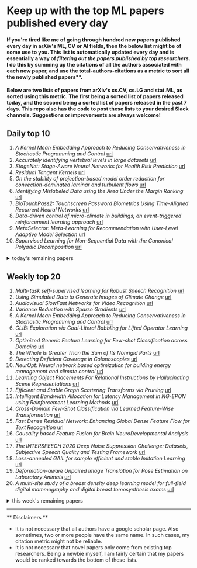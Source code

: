 # Keep up with the top ML papers published every day

#### If you're tired like me of going through hundred new papers published every day in arXiv's ML, CV or AI fields, then the below list might be of some use to you. This list is automatically updated every day and is essentially a way of *filtering out the papers published by top researchers*. I do this by summing up the citations of all the authors associated with each new paper, and use the total-authors-citations as a metric to sort all the newly published papers**. 

#### Below are two lists of papers from arXiv's cs.CV, cs.LG and stat.ML, as sorted using this metric. The first being a sorted list of papers released today, and the second being a sorted list of papers released in the past 7 days. This repo also has the code to post these lists to your desired Slack channels. Suggestions or improvements are always welcome!

## Daily top 10
1. *A Kernel Mean Embedding Approach to Reducing Conservativeness in Stochastic Programming and Control* [url](http://arxiv.org/abs/2001.10398)
2. *Accurately identifying vertebral levels in large datasets* [url](http://arxiv.org/abs/2001.10503)
3. *StageNet: Stage-Aware Neural Networks for Health Risk Prediction* [url](http://arxiv.org/abs/2001.10054)
4. *Residual Tangent Kernels* [url](http://arxiv.org/abs/2001.10460)
5. *On the stability of projection-based model order reduction for convection-dominated laminar and turbulent flows* [url](http://arxiv.org/abs/2001.10110)
6. *Identifying Mislabeled Data using the Area Under the Margin Ranking* [url](http://arxiv.org/abs/2001.10528)
7. *BioTouchPass2: Touchscreen Password Biometrics Using Time-Aligned Recurrent Neural Networks* [url](http://arxiv.org/abs/2001.10223)
8. *Data-driven control of micro-climate in buildings; an event-triggered reinforcement learning approach* [url](http://arxiv.org/abs/2001.10505)
9. *MetaSelector: Meta-Learning for Recommendation with User-Level Adaptive Model Selection* [url](http://arxiv.org/abs/2001.10378)
10. *Supervised Learning for Non-Sequential Data with the Canonical Polyadic Decomposition* [url](http://arxiv.org/abs/2001.10109)
<details><summary>today's remaining papers</summary>
  <ol start=11>
    <li><i>Lossless Compression of Mosaic Images with Convolutional Neural Network Prediction</i> <a href="http://arxiv.org/abs/2001.10484">url</a></li>
    <li><i>Leveraging Schema Labels to Enhance Dataset Search</i> <a href="http://arxiv.org/abs/2001.10112">url</a></li>
    <li><i>NAS-Bench-1Shot1: Benchmarking and Dissecting One-shot Neural Architecture Search</i> <a href="http://arxiv.org/abs/2001.10422">url</a></li>
    <li><i>MGCN: Descriptor Learning using Multiscale GCNs</i> <a href="http://arxiv.org/abs/2001.10472">url</a></li>
    <li><i>Multi-Source Deep Domain Adaptation for Quality Control in Retail Food Packaging</i> <a href="http://arxiv.org/abs/2001.10335">url</a></li>
    <li><i>Distal Explanations for Explainable Reinforcement Learning Agents</i> <a href="http://arxiv.org/abs/2001.10284">url</a></li>
    <li><i>Learning to Catch Piglets in Flight</i> <a href="http://arxiv.org/abs/2001.10220">url</a></li>
    <li><i>An Unsupervised Learning Model for Medical Image Segmentation</i> <a href="http://arxiv.org/abs/2001.10155">url</a></li>
    <li><i>Segmentation and Recovery of Superquadric Models using Convolutional Neural Networks</i> <a href="http://arxiv.org/abs/2001.10504">url</a></li>
    <li><i>Revisiting Graph based Collaborative Filtering: A Linear Residual Graph Convolutional Network Approach</i> <a href="http://arxiv.org/abs/2001.10167">url</a></li>
    <li><i>Real-time Out-of-distribution Detection in Learning-Enabled Cyber-Physical Systems</i> <a href="http://arxiv.org/abs/2001.10494">url</a></li>
    <li><i>Deep NRSfM++: Towards 3D Reconstruction in the Wild</i> <a href="http://arxiv.org/abs/2001.10090">url</a></li>
    <li><i>Time-Domain Audio Source Separation Based on Wave-U-Net Combined with Discrete Wavelet Transform</i> <a href="http://arxiv.org/abs/2001.10190">url</a></li>
    <li><i>MSE-Optimal Neural Network Initialization via Layer Fusion</i> <a href="http://arxiv.org/abs/2001.10509">url</a></li>
    <li><i>Discrete Signal Processing with Set Functions</i> <a href="http://arxiv.org/abs/2001.10290">url</a></li>
    <li><i>Unsupervised Program Synthesis for Images using Tree-Structured LSTM</i> <a href="http://arxiv.org/abs/2001.10119">url</a></li>
    <li><i>ABCTracker: an easy-to-use, cloud-based application for tracking multiple objects</i> <a href="http://arxiv.org/abs/2001.10072">url</a></li>
    <li><i>Predicting Regression Probability Distributions with Imperfect Data Through Optimal Transformations</i> <a href="http://arxiv.org/abs/2001.10102">url</a></li>
    <li><i>Causal query in observational data with hidden variables</i> <a href="http://arxiv.org/abs/2001.10269">url</a></li>
    <li><i>OPFython: A Python-Inspired Optimum-Path Forest Classifier</i> <a href="http://arxiv.org/abs/2001.10420">url</a></li>
    <li><i>Canadian Adverse Driving Conditions Dataset</i> <a href="http://arxiv.org/abs/2001.10117">url</a></li>
    <li><i>LIMITS: Lightweight Machine Learning for IoT Systems with Resource Limitations</i> <a href="http://arxiv.org/abs/2001.10189">url</a></li>
    <li><i>Multivariate Gaussian Variational Inference by Natural Gradient Descent</i> <a href="http://arxiv.org/abs/2001.10025">url</a></li>
    <li><i>Fast Graph Metric Learning via Gershgorin Disc Alignment</i> <a href="http://arxiv.org/abs/2001.10485">url</a></li>
    <li><i>Online LiDAR-SLAM for Legged Robots with Robust Registration and Deep-Learned Loop Closure</i> <a href="http://arxiv.org/abs/2001.10249">url</a></li>
    <li><i>Reservoir computing model of two-dimensional turbulent convection</i> <a href="http://arxiv.org/abs/2001.10280">url</a></li>
    <li><i>Real-time calibration of coherent-state receivers: learning by trial and error</i> <a href="http://arxiv.org/abs/2001.10283">url</a></li>
    <li><i>WISDoM: a framework for the Analysis of Wishart distributed matrices</i> <a href="http://arxiv.org/abs/2001.10342">url</a></li>
    <li><i>Towards Learning Multi-agent Negotiations via Self-Play</i> <a href="http://arxiv.org/abs/2001.10208">url</a></li>
    <li><i>QActor: On-line Active Learning for Noisy Labeled Stream Data</i> <a href="http://arxiv.org/abs/2001.10399">url</a></li>
    <li><i>Multi-label Prediction in Time Series Data using Deep Neural Networks</i> <a href="http://arxiv.org/abs/2001.10098">url</a></li>
    <li><i>f-BRS: Rethinking Backpropagating Refinement for Interactive Segmentation</i> <a href="http://arxiv.org/abs/2001.10331">url</a></li>
    <li><i>Controlling generative models with continuous factors of variations</i> <a href="http://arxiv.org/abs/2001.10238">url</a></li>
    <li><i>Explainable Machine Learning Control -- robust control and stability analysis</i> <a href="http://arxiv.org/abs/2001.10056">url</a></li>
    <li><i>Investigating Classification Techniques with Feature Selection For Intention Mining From Twitter Feed</i> <a href="http://arxiv.org/abs/2001.10380">url</a></li>
    <li><i>A random forest based approach for predicting spreads in the primary catastrophe bond market</i> <a href="http://arxiv.org/abs/2001.10393">url</a></li>
    <li><i>Multi-class Gaussian Process Classification with Noisy Inputs</i> <a href="http://arxiv.org/abs/2001.10523">url</a></li>
    <li><i>Faster Activity and Data Detection in Massive Random Access: A Multi-armed Bandit Approach</i> <a href="http://arxiv.org/abs/2001.10237">url</a></li>
    <li><i>Fast quantum learning with statistical guarantees</i> <a href="http://arxiv.org/abs/2001.10477">url</a></li>
    <li><i>Regret Bounds for Decentralized Learning in Cooperative Multi-Agent Dynamical Systems</i> <a href="http://arxiv.org/abs/2001.10122">url</a></li>
    <li><i>Graph Neighborhood Attentive Pooling</i> <a href="http://arxiv.org/abs/2001.10394">url</a></li>
    <li><i>Towards Open-Set Semantic Segmentation of Aerial Images</i> <a href="http://arxiv.org/abs/2001.10063">url</a></li>
    <li><i>Variational Optimization on Lie Groups, with Examples of Leading (Generalized) Eigenvalue Problems</i> <a href="http://arxiv.org/abs/2001.10006">url</a></li>
    <li><i>SANST: A Self-Attentive Network for Next Point-of-Interest Recommendation</i> <a href="http://arxiv.org/abs/2001.10379">url</a></li>
    <li><i>Ballooning Multi-Armed Bandits</i> <a href="http://arxiv.org/abs/2001.10055">url</a></li>
    <li><i>Early Forecasting of Text Classification Accuracy and F-Measure with Active Learning</i> <a href="http://arxiv.org/abs/2001.10337">url</a></li>
    <li><i>Update Aware Device Scheduling for Federated Learning at the Wireless Edge</i> <a href="http://arxiv.org/abs/2001.10402">url</a></li>
    <li><i>LIBTwinSVM: A Library for Twin Support Vector Machines</i> <a href="http://arxiv.org/abs/2001.10073">url</a></li>
    <li><i>An Internal Clock Based Space-time Neural Network for Motion Speed Recognition</i> <a href="http://arxiv.org/abs/2001.10159">url</a></li>
    <li><i>CLCNet: Deep learning-based Noise Reduction for Hearing Aids using Complex Linear Coding</i> <a href="http://arxiv.org/abs/2001.10218">url</a></li>
    <li><i>Robust Method for Semantic Segmentation of Whole-Slide Blood Cell Microscopic Image</i> <a href="http://arxiv.org/abs/2001.10188">url</a></li>
    <li><i>Margin Maximization as Lossless Maximal Compression</i> <a href="http://arxiv.org/abs/2001.10318">url</a></li>
    <li><i>Rich-Item Recommendations for Rich-Users via GCNN: Exploiting Dynamic and Static Side Information</i> <a href="http://arxiv.org/abs/2001.10495">url</a></li>
    <li><i>Incorporating Joint Embeddings into Goal-Oriented Dialogues with Multi-Task Learning</i> <a href="http://arxiv.org/abs/2001.10468">url</a></li>
    <li><i>Generating Natural Adversarial Hyperspectral examples with a modified Wasserstein GAN</i> <a href="http://arxiv.org/abs/2001.09993">url</a></li>
    <li><i>Bandit optimisation of functions in the Matérn kernel RKHS</i> <a href="http://arxiv.org/abs/2001.10396">url</a></li>
    <li><i>Parameter Sharing in Coagent Networks</i> <a href="http://arxiv.org/abs/2001.10474">url</a></li>
    <li><i>Print Defect Mapping with Semantic Segmentation</i> <a href="http://arxiv.org/abs/2001.10111">url</a></li>
    <li><i>Objective Social Choice: Using Auxiliary Information to Improve Voting Outcomes</i> <a href="http://arxiv.org/abs/2001.10092">url</a></li>
    <li><i>Deep Learning for Hindi Text Classification: A Comparison</i> <a href="http://arxiv.org/abs/2001.10340">url</a></li>
    <li><i>Tri-graph Information Propagation for Polypharmacy Side Effect Prediction</i> <a href="http://arxiv.org/abs/2001.10516">url</a></li>
    <li><i>A Class of Linear Programs Solvable by Coordinate-wise Minimization</i> <a href="http://arxiv.org/abs/2001.10467">url</a></li>
    <li><i>CSNNs: Unsupervised, Backpropagation-free Convolutional Neural Networks for Representation Learning</i> <a href="http://arxiv.org/abs/2001.10388">url</a></li>
    <li><i>RIS Enhanced Massive Non-orthogonal Multiple Access Networks: Deployment and Passive Beamforming Design</i> <a href="http://arxiv.org/abs/2001.10363">url</a></li>
    <li><i>Statistical Exploration of Relationships Between Routine and Agnostic Features Towards Interpretable Risk Characterization</i> <a href="http://arxiv.org/abs/2001.10353">url</a></li>
    <li><i>Spatial-Adaptive Network for Single Image Denoising</i> <a href="http://arxiv.org/abs/2001.10291">url</a></li>
    <li><i>An Adaptive and Near Parameter-free Evolutionary Computation Approach Towards True Automation in AutoML</i> <a href="http://arxiv.org/abs/2001.10178">url</a></li>
    <li><i>Real-Time Well Log Prediction From Drilling Data Using Deep Learning</i> <a href="http://arxiv.org/abs/2001.10156">url</a></li>
    <li><i>COKE: Communication-Censored Kernel Learning for Decentralized Non-parametric Learning</i> <a href="http://arxiv.org/abs/2001.10133">url</a></li>
    <li><i>Breast mass segmentation based on ultrasonic entropy maps and attention gated U-Net</i> <a href="http://arxiv.org/abs/2001.10061">url</a></li>
    <li><i>Eigen-Stratified Models</i> <a href="http://arxiv.org/abs/2001.10389">url</a></li>
    <li><i>A Primer on Domain Adaptation</i> <a href="http://arxiv.org/abs/2001.09994">url</a></li>
    <li><i>The Enron Corpus: Where the Email Bodies are Buried?</i> <a href="http://arxiv.org/abs/2001.10374">url</a></li>
    <li><i>Short Text Classification via Term Graph</i> <a href="http://arxiv.org/abs/2001.10338">url</a></li>
    <li><i>Hybrid Deep Embedding for Recommendations with Dynamic Aspect-Level Explanations</i> <a href="http://arxiv.org/abs/2001.10341">url</a></li>
  </ol>
</details>

## Weekly top 20
1. *Multi-task self-supervised learning for Robust Speech Recognition* [url](http://arxiv.org/abs/2001.09239)
2. *Using Simulated Data to Generate Images of Climate Change* [url](http://arxiv.org/abs/2001.09531)
3. *Audiovisual SlowFast Networks for Video Recognition* [url](http://arxiv.org/abs/2001.08740)
4. *Variance Reduction with Sparse Gradients* [url](http://arxiv.org/abs/2001.09623)
5. *A Kernel Mean Embedding Approach to Reducing Conservativeness in Stochastic Programming and Control* [url](http://arxiv.org/abs/2001.10398)
6. *GLIB: Exploration via Goal-Literal Babbling for Lifted Operator Learning* [url](http://arxiv.org/abs/2001.08299)
7. *Optimized Generic Feature Learning for Few-shot Classification across Domains* [url](http://arxiv.org/abs/2001.07926)
8. *The Whole Is Greater Than the Sum of Its Nonrigid Parts* [url](http://arxiv.org/abs/2001.09650)
9. *Detecting Deficient Coverage in Colonoscopies* [url](http://arxiv.org/abs/2001.08589)
10. *NeurOpt: Neural network based optimization for building energy management and climate control* [url](http://arxiv.org/abs/2001.07831)
11. *Learning Object Placements For Relational Instructions by Hallucinating Scene Representations* [url](http://arxiv.org/abs/2001.08481)
12. *Efficient and Stable Graph Scattering Transforms via Pruning* [url](http://arxiv.org/abs/2001.09882)
13. *Intelligent Bandwidth Allocation for Latency Management in NG-EPON using Reinforcement Learning Methods* [url](http://arxiv.org/abs/2001.07698)
14. *Cross-Domain Few-Shot Classification via Learned Feature-Wise Transformation* [url](http://arxiv.org/abs/2001.08735)
15. *Fast Dense Residual Network: Enhancing Global Dense Feature Flow for Text Recognition* [url](http://arxiv.org/abs/2001.09021)
16. *Causality based Feature Fusion for Brain NeuroDevelopmental Analysis* [url](http://arxiv.org/abs/2001.08173)
17. *The INTERSPEECH 2020 Deep Noise Suppression Challenge: Datasets, Subjective Speech Quality and Testing Framework* [url](http://arxiv.org/abs/2001.08662)
18. *Loss-annealed GAIL for sample efficient and stable Imitation Learning* [url](http://arxiv.org/abs/2001.07798)
19. *Deformation-aware Unpaired Image Translation for Pose Estimation on Laboratory Animals* [url](http://arxiv.org/abs/2001.08601)
20. *A multi-site study of a breast density deep learning model for full-field digital mammography and digital breast tomosynthesis exams* [url](http://arxiv.org/abs/2001.08383)
<details><summary>this week's remaining papers</summary>
  <ol start=21>
    <li><i>Ternary Feature Masks: continual learning without any forgetting</i> <a href="http://arxiv.org/abs/2001.08714">url</a></li>
    <li><i>Information Compensation for Deep Conditional Generative Networks</i> <a href="http://arxiv.org/abs/2001.08559">url</a></li>
    <li><i>Q-Learning in enormous action spaces via amortized approximate maximization</i> <a href="http://arxiv.org/abs/2001.08116">url</a></li>
    <li><i>Accurately identifying vertebral levels in large datasets</i> <a href="http://arxiv.org/abs/2001.10503">url</a></li>
    <li><i>Artificial Intelligence for Digital Agriculture at Scale: Techniques, Policies, and Challenges</i> <a href="http://arxiv.org/abs/2001.09786">url</a></li>
    <li><i>Interpretable End-to-end Urban Autonomous Driving with Latent Deep Reinforcement Learning</i> <a href="http://arxiv.org/abs/2001.08726">url</a></li>
    <li><i>StageNet: Stage-Aware Neural Networks for Health Risk Prediction</i> <a href="http://arxiv.org/abs/2001.10054">url</a></li>
    <li><i>Challenges and Countermeasures for Adversarial Attacks on Deep Reinforcement Learning</i> <a href="http://arxiv.org/abs/2001.09684">url</a></li>
    <li><i>SOLAR: Second-Order Loss and Attention for Image Retrieval</i> <a href="http://arxiv.org/abs/2001.08972">url</a></li>
    <li><i>Tensor-Based Grading: A Novel Patch-Based Grading Approach for the Analysis of Deformation Fields in Huntington's Disease</i> <a href="http://arxiv.org/abs/2001.08651">url</a></li>
    <li><i>A Precision Medicine Approach to Develop and Internally Validate Optimal Exercise and Weight Loss Treatments for Overweight and Obese Adults with Knee Osteoarthritis</i> <a href="http://arxiv.org/abs/2001.09930">url</a></li>
    <li><i>Lipreading using Temporal Convolutional Networks</i> <a href="http://arxiv.org/abs/2001.08702">url</a></li>
    <li><i>Graph Ordering: Towards the Optimal by Learning</i> <a href="http://arxiv.org/abs/2001.06631">url</a></li>
    <li><i>Explaining with Counter Visual Attributes and Examples</i> <a href="http://arxiv.org/abs/2001.09671">url</a></li>
    <li><i>Machine Learning-aided Design of Thinned Antenna Arrays for Optimized Network Level Performance</i> <a href="http://arxiv.org/abs/2001.09335">url</a></li>
    <li><i>Residual Tangent Kernels</i> <a href="http://arxiv.org/abs/2001.10460">url</a></li>
    <li><i>Automatic Differentiation and Continuous Sensitivity Analysis of Rigid Body Dynamics</i> <a href="http://arxiv.org/abs/2001.08539">url</a></li>
    <li><i>On Last-Layer Algorithms for Classification: Decoupling Representation from Uncertainty Estimation</i> <a href="http://arxiv.org/abs/2001.08049">url</a></li>
    <li><i>On the stability of projection-based model order reduction for convection-dominated laminar and turbulent flows</i> <a href="http://arxiv.org/abs/2001.10110">url</a></li>
    <li><i>Intelligent Chest X-ray Worklist Prioritization by CNNs: A Clinical Workflow Simulation</i> <a href="http://arxiv.org/abs/2001.08625">url</a></li>
    <li><i>Scattering Features for Multimodal Gait Recognition</i> <a href="http://arxiv.org/abs/2001.08830">url</a></li>
    <li><i>Identifying Mislabeled Data using the Area Under the Margin Ranking</i> <a href="http://arxiv.org/abs/2001.10528">url</a></li>
    <li><i>Scaling Laws for Neural Language Models</i> <a href="http://arxiv.org/abs/2001.08361">url</a></li>
    <li><i>Universal Data Anomaly Detection via Inverse Generative Adversary Network</i> <a href="http://arxiv.org/abs/2001.08809">url</a></li>
    <li><i>Plant Stem Segmentation Using Fast Ground Truth Generation</i> <a href="http://arxiv.org/abs/2001.08854">url</a></li>
    <li><i>CounterExample Guided Neural Synthesis</i> <a href="http://arxiv.org/abs/2001.09245">url</a></li>
    <li><i>BioTouchPass2: Touchscreen Password Biometrics Using Time-Aligned Recurrent Neural Networks</i> <a href="http://arxiv.org/abs/2001.10223">url</a></li>
    <li><i>Emergence of Pragmatics from Referential Game between Theory of Mind Agents</i> <a href="http://arxiv.org/abs/2001.07752">url</a></li>
    <li><i>Small, Accurate, and Fast Vehicle Re-ID on the Edge: the SAFR Approach</i> <a href="http://arxiv.org/abs/2001.08895">url</a></li>
    <li><i>Motion Classification using Kinematically Sifted ACGAN-Synthesized Radar Micro-Doppler Signatures</i> <a href="http://arxiv.org/abs/2001.08582">url</a></li>
    <li><i>Deep learning-based prediction of response to HER2-targeted neoadjuvant chemotherapy from pre-treatment dynamic breast MRI: A multi-institutional validation study</i> <a href="http://arxiv.org/abs/2001.08570">url</a></li>
    <li><i>A Lagrangian Dual Framework for Deep Neural Networks with Constraints</i> <a href="http://arxiv.org/abs/2001.09394">url</a></li>
    <li><i>Siamese Graph Neural Networks for Data Integration</i> <a href="http://arxiv.org/abs/2001.06543">url</a></li>
    <li><i>Reinforcement Learning Based Vehicle-cell Association Algorithm for Highly Mobile Millimeter Wave Communication</i> <a href="http://arxiv.org/abs/2001.07915">url</a></li>
    <li><i>EventMapper: Detecting Real-World Physical Events Using Corroborative and Probabilistic Sources</i> <a href="http://arxiv.org/abs/2001.08700">url</a></li>
    <li><i>Curriculum Audiovisual Learning</i> <a href="http://arxiv.org/abs/2001.09414">url</a></li>
    <li><i>Towards naturalistic human neuroscience and neuroengineering: behavior mining in long-term video and neural recordings</i> <a href="http://arxiv.org/abs/2001.08349">url</a></li>
    <li><i>Data-driven control of micro-climate in buildings; an event-triggered reinforcement learning approach</i> <a href="http://arxiv.org/abs/2001.10505">url</a></li>
    <li><i>Learning Distributional Programs for Relational Autocompletion</i> <a href="http://arxiv.org/abs/2001.08603">url</a></li>
    <li><i>Filter Sketch for Network Pruning</i> <a href="http://arxiv.org/abs/2001.08514">url</a></li>
    <li><i>EMOPAIN Challenge 2020: Multimodal Pain Evaluation from Facial and Bodily Expressions</i> <a href="http://arxiv.org/abs/2001.07739">url</a></li>
    <li><i>Inference in Multi-Layer Networks with Matrix-Valued Unknowns</i> <a href="http://arxiv.org/abs/2001.09396">url</a></li>
    <li><i>Semi-Autoregressive Training Improves Mask-Predict Decoding</i> <a href="http://arxiv.org/abs/2001.08785">url</a></li>
    <li><i>Autonomous Control of a Line Follower Robot Using a Q-Learning Controller</i> <a href="http://arxiv.org/abs/2001.08841">url</a></li>
    <li><i>Weakly Supervised Lesion Co-segmentation on CT Scans</i> <a href="http://arxiv.org/abs/2001.09174">url</a></li>
    <li><i>Weakly-Supervised Lesion Segmentation on CT Scans using Co-Segmentation</i> <a href="http://arxiv.org/abs/2001.08590">url</a></li>
    <li><i>Convergence Time Optimization for Federated Learning over Wireless Networks</i> <a href="http://arxiv.org/abs/2001.07845">url</a></li>
    <li><i>Up to two billion times acceleration of scientific simulations with deep neural architecture search</i> <a href="http://arxiv.org/abs/2001.08055">url</a></li>
    <li><i>MetaSelector: Meta-Learning for Recommendation with User-Level Adaptive Model Selection</i> <a href="http://arxiv.org/abs/2001.10378">url</a></li>
    <li><i>DP-CGAN: Differentially Private Synthetic Data and Label Generation</i> <a href="http://arxiv.org/abs/2001.09700">url</a></li>
    <li><i>Discovering Salient Anatomical Landmarks by Predicting Human Gaze</i> <a href="http://arxiv.org/abs/2001.08188">url</a></li>
    <li><i>DeepFL-IQA: Weak Supervision for Deep IQA Feature Learning</i> <a href="http://arxiv.org/abs/2001.08113">url</a></li>
    <li><i>Supervised Learning for Non-Sequential Data with the Canonical Polyadic Decomposition</i> <a href="http://arxiv.org/abs/2001.10109">url</a></li>
    <li><i>Lossless Compression of Mosaic Images with Convolutional Neural Network Prediction</i> <a href="http://arxiv.org/abs/2001.10484">url</a></li>
    <li><i>Adaptive Loss Function for Super Resolution Neural Networks Using Convex Optimization Techniques</i> <a href="http://arxiv.org/abs/2001.07766">url</a></li>
    <li><i>TVR: A Large-Scale Dataset for Video-Subtitle Moment Retrieval</i> <a href="http://arxiv.org/abs/2001.09099">url</a></li>
    <li><i>Leveraging Schema Labels to Enhance Dataset Search</i> <a href="http://arxiv.org/abs/2001.10112">url</a></li>
    <li><i>Target-Embedding Autoencoders for Supervised Representation Learning</i> <a href="http://arxiv.org/abs/2001.08345">url</a></li>
    <li><i>Distributed Gaussian Mean Estimation under Communication Constraints: Optimal Rates and Communication-Efficient Algorithms</i> <a href="http://arxiv.org/abs/2001.08877">url</a></li>
    <li><i>PSC-Net: Learning Part Spatial Co-occurence for Occluded Pedestrian Detection</i> <a href="http://arxiv.org/abs/2001.09252">url</a></li>
    <li><i>Feature selection in machine learning: Rényi min-entropy vs Shannon entropy</i> <a href="http://arxiv.org/abs/2001.09654">url</a></li>
    <li><i>Text Extraction and Restoration of Old Handwritten Documents</i> <a href="http://arxiv.org/abs/2001.08742">url</a></li>
    <li><i>Segmentation of Retinal Low-Cost Optical Coherence Tomography Images using Deep Learning</i> <a href="http://arxiv.org/abs/2001.08480">url</a></li>
    <li><i>Improper Learning for Non-Stochastic Control</i> <a href="http://arxiv.org/abs/2001.09254">url</a></li>
    <li><i>Automatic phantom test pattern classification through transfer learning with deep neural networks</i> <a href="http://arxiv.org/abs/2001.08189">url</a></li>
    <li><i>The role of surrogate models in the development of digital twins of dynamic systems</i> <a href="http://arxiv.org/abs/2001.09292">url</a></li>
    <li><i>Temporal Pulses Driven Spiking Neural Network for Fast Object Recognition in Autonomous Driving</i> <a href="http://arxiv.org/abs/2001.09220">url</a></li>
    <li><i>ResDepth: Learned Residual Stereo Reconstruction</i> <a href="http://arxiv.org/abs/2001.08026">url</a></li>
    <li><i>Instance Segmentation of Visible and Occluded Regions for Finding and Picking Target from a Pile of Objects</i> <a href="http://arxiv.org/abs/2001.07475">url</a></li>
    <li><i>Polygames: Improved Zero Learning</i> <a href="http://arxiv.org/abs/2001.09832">url</a></li>
    <li><i>A Visual Analytics Framework for Reviewing Streaming Performance Data</i> <a href="http://arxiv.org/abs/2001.09399">url</a></li>
    <li><i>Unsupervised Domain Adaptation for Neural Machine Translation with Iterative Back Translation</i> <a href="http://arxiv.org/abs/2001.08140">url</a></li>
    <li><i>Unsupervised Disentanglement of Pose, Appearance and Background from Images and Videos</i> <a href="http://arxiv.org/abs/2001.09518">url</a></li>
    <li><i>PDE-based Group Equivariant Convolutional Neural Networks</i> <a href="http://arxiv.org/abs/2001.09046">url</a></li>
    <li><i>NAS-Bench-1Shot1: Benchmarking and Dissecting One-shot Neural Architecture Search</i> <a href="http://arxiv.org/abs/2001.10422">url</a></li>
    <li><i>Imperfect ImaGANation: Implications of GANs Exacerbating Biases on Facial Data Augmentation and Snapchat Selfie Lenses</i> <a href="http://arxiv.org/abs/2001.09528">url</a></li>
    <li><i>Performance of a Deep Neural Network at Detecting North Atlantic Right Whale Upcalls</i> <a href="http://arxiv.org/abs/2001.09127">url</a></li>
    <li><i>VerSe: A Vertebrae Labelling and Segmentation Benchmark</i> <a href="http://arxiv.org/abs/2001.09193">url</a></li>
    <li><i>MGCN: Descriptor Learning using Multiscale GCNs</i> <a href="http://arxiv.org/abs/2001.10472">url</a></li>
    <li><i>Brain Metastasis Segmentation Network Trained with Robustness to Annotations with Multiple False Negatives</i> <a href="http://arxiv.org/abs/2001.09501">url</a></li>
    <li><i>Active Learning for Entity Alignment</i> <a href="http://arxiv.org/abs/2001.08943">url</a></li>
    <li><i>Active Perception with A Monocular Camera for Multiscopic Vision</i> <a href="http://arxiv.org/abs/2001.08212">url</a></li>
    <li><i>Rotation, Translation, and Cropping for Zero-Shot Generalization</i> <a href="http://arxiv.org/abs/2001.09908">url</a></li>
    <li><i>PCGRL: Procedural Content Generation via Reinforcement Learning</i> <a href="http://arxiv.org/abs/2001.09212">url</a></li>
    <li><i>One Explanation Does Not Fit All: The Promise of Interactive Explanations for Machine Learning Transparency</i> <a href="http://arxiv.org/abs/2001.09734">url</a></li>
    <li><i>Pre-training via Leveraging Assisting Languages and Data Selection for Neural Machine Translation</i> <a href="http://arxiv.org/abs/2001.08353">url</a></li>
    <li><i>CheckThat! at CLEF 2020: Enabling the Automatic Identification and Verification of Claims in Social Media</i> <a href="http://arxiv.org/abs/2001.08546">url</a></li>
    <li><i>Estimating heterogeneous treatment effects with right-censored data via causal survival forests</i> <a href="http://arxiv.org/abs/2001.09887">url</a></li>
    <li><i>I Feel I Feel You: A Theory of Mind Experiment in Games</i> <a href="http://arxiv.org/abs/2001.08656">url</a></li>
    <li><i>Multi-Source Deep Domain Adaptation for Quality Control in Retail Food Packaging</i> <a href="http://arxiv.org/abs/2001.10335">url</a></li>
    <li><i>MagNet: Discovering Multi-agent Interaction Dynamics using Neural Network</i> <a href="http://arxiv.org/abs/2001.09001">url</a></li>
    <li><i>Contextualized Embeddings in Named-Entity Recognition: An Empirical Study on Generalization</i> <a href="http://arxiv.org/abs/2001.08053">url</a></li>
    <li><i>Distal Explanations for Explainable Reinforcement Learning Agents</i> <a href="http://arxiv.org/abs/2001.10284">url</a></li>
    <li><i>Learning to Catch Piglets in Flight</i> <a href="http://arxiv.org/abs/2001.10220">url</a></li>
    <li><i>Explainable Artificial Intelligence and Machine Learning: A reality rooted perspective</i> <a href="http://arxiv.org/abs/2001.09464">url</a></li>
    <li><i>Low-rank Gradient Approximation For Memory-Efficient On-device Training of Deep Neural Network</i> <a href="http://arxiv.org/abs/2001.08885">url</a></li>
    <li><i>An Unsupervised Learning Model for Medical Image Segmentation</i> <a href="http://arxiv.org/abs/2001.10155">url</a></li>
    <li><i>Segmentation and Recovery of Superquadric Models using Convolutional Neural Networks</i> <a href="http://arxiv.org/abs/2001.10504">url</a></li>
    <li><i>Compressive MRI quantification using convex spatiotemporal priors and deep auto-encoders</i> <a href="http://arxiv.org/abs/2001.08746">url</a></li>
    <li><i>Imputation for High-Dimensional Linear Regression</i> <a href="http://arxiv.org/abs/2001.09180">url</a></li>
    <li><i>From Nesterov's Estimate Sequence to Riemannian Acceleration</i> <a href="http://arxiv.org/abs/2001.08876">url</a></li>
    <li><i>Revisiting Graph based Collaborative Filtering: A Linear Residual Graph Convolutional Network Approach</i> <a href="http://arxiv.org/abs/2001.10167">url</a></li>
    <li><i>Channel Pruning via Automatic Structure Search</i> <a href="http://arxiv.org/abs/2001.08565">url</a></li>
    <li><i>Case Study: Predictive Fairness to Reduce Misdemeanor Recidivism Through Social Service Interventions</i> <a href="http://arxiv.org/abs/2001.09233">url</a></li>
    <li><i>Real-time Out-of-distribution Detection in Learning-Enabled Cyber-Physical Systems</i> <a href="http://arxiv.org/abs/2001.10494">url</a></li>
    <li><i>Multi-objective Neural Architecture Search via Non-stationary Policy Gradient</i> <a href="http://arxiv.org/abs/2001.08437">url</a></li>
    <li><i>Towards a Human-like Open-Domain Chatbot</i> <a href="http://arxiv.org/abs/2001.09977">url</a></li>
    <li><i>Disassembling the Dataset: A Camera Alignment Mechanism for Multiple Tasks in Person Re-identification</i> <a href="http://arxiv.org/abs/2001.08680">url</a></li>
    <li><i>Deep NRSfM++: Towards 3D Reconstruction in the Wild</i> <a href="http://arxiv.org/abs/2001.10090">url</a></li>
    <li><i>Gesticulator: A framework for semantically-aware speech-driven gesture generation</i> <a href="http://arxiv.org/abs/2001.09326">url</a></li>
    <li><i>Facial Feedback for Reinforcement Learning: A Case Study and Offline Analysis Using the TAMER Framework</i> <a href="http://arxiv.org/abs/2001.08703">url</a></li>
    <li><i>Identification of Non-Linear RF Systems Using Backpropagation</i> <a href="http://arxiv.org/abs/2001.09877">url</a></li>
    <li><i>TiFL: A Tier-based Federated Learning System</i> <a href="http://arxiv.org/abs/2001.09249">url</a></li>
    <li><i>The Reciprocal Bayesian LASSO</i> <a href="http://arxiv.org/abs/2001.08327">url</a></li>
    <li><i>Stochastic Item Descent Method for Large Scale Equal Circle Packing Problem</i> <a href="http://arxiv.org/abs/2001.08540">url</a></li>
    <li><i>Adversarial Attack on Community Detection by Hiding Individuals</i> <a href="http://arxiv.org/abs/2001.07933">url</a></li>
    <li><i>Time-Domain Audio Source Separation Based on Wave-U-Net Combined with Discrete Wavelet Transform</i> <a href="http://arxiv.org/abs/2001.10190">url</a></li>
    <li><i>Visualisation of Medical Image Fusion and Translation for Accurate Diagnosis of High Grade Gliomas</i> <a href="http://arxiv.org/abs/2001.09535">url</a></li>
    <li><i>MSE-Optimal Neural Network Initialization via Layer Fusion</i> <a href="http://arxiv.org/abs/2001.10509">url</a></li>
    <li><i>Chameleon: Adaptive Code Optimization for Expedited Deep Neural Network Compilation</i> <a href="http://arxiv.org/abs/2001.08743">url</a></li>
    <li><i>Joint Geographical and Temporal Modeling based on Matrix Factorization for Point-of-Interest Recommendation</i> <a href="http://arxiv.org/abs/2001.08961">url</a></li>
    <li><i>Tractable Reinforcement Learning of Signal Temporal Logic Objectives</i> <a href="http://arxiv.org/abs/2001.09467">url</a></li>
    <li><i>Discrete Signal Processing with Set Functions</i> <a href="http://arxiv.org/abs/2001.10290">url</a></li>
    <li><i>Abdominal multi-organ segmentation with cascaded convolutional and adversarial deep networks</i> <a href="http://arxiv.org/abs/2001.09521">url</a></li>
    <li><i>A Bayesian Long Short-Term Memory Model for Value at Risk and Expected Shortfall Joint Forecasting</i> <a href="http://arxiv.org/abs/2001.08374">url</a></li>
    <li><i>Competence Assessment as an Expert System for Human Resource Management: A Mathematical Approach</i> <a href="http://arxiv.org/abs/2001.09797">url</a></li>
    <li><i>Unsupervised Program Synthesis for Images using Tree-Structured LSTM</i> <a href="http://arxiv.org/abs/2001.10119">url</a></li>
    <li><i>Deep Graph Matching Consensus</i> <a href="http://arxiv.org/abs/2001.09621">url</a></li>
    <li><i>ABCTracker: an easy-to-use, cloud-based application for tracking multiple objects</i> <a href="http://arxiv.org/abs/2001.10072">url</a></li>
    <li><i>Machine Learning assisted Handover and Resource Management for Cellular Connected Drones</i> <a href="http://arxiv.org/abs/2001.07937">url</a></li>
    <li><i>Local Policy Optimization for Trajectory-Centric Reinforcement Learning</i> <a href="http://arxiv.org/abs/2001.08092">url</a></li>
    <li><i>e-UDA: Efficient Unsupervised Domain Adaptation for Cross-Site Medical Image Segmentation</i> <a href="http://arxiv.org/abs/2001.09313">url</a></li>
    <li><i>Secure and Robust Machine Learning for Healthcare: A Survey</i> <a href="http://arxiv.org/abs/2001.08103">url</a></li>
    <li><i>Bayesian nonparametric shared multi-sequence time series segmentation</i> <a href="http://arxiv.org/abs/2001.09886">url</a></li>
    <li><i>Multimodal Data Fusion based on the Global Workspace Theory</i> <a href="http://arxiv.org/abs/2001.09485">url</a></li>
    <li><i>Predicting Regression Probability Distributions with Imperfect Data Through Optimal Transformations</i> <a href="http://arxiv.org/abs/2001.10102">url</a></li>
    <li><i>Markov-Chain Monte Carlo Approximation of the Ideal Observer using Generative Adversarial Networks</i> <a href="http://arxiv.org/abs/2001.09526">url</a></li>
    <li><i>Progressively-Growing AmbientGANs For Learning Stochastic Object Models From Imaging Measurements</i> <a href="http://arxiv.org/abs/2001.09523">url</a></li>
    <li><i>Polarimetric Guided Nonlocal Means Covariance Matrix Estimation for Defoliation Mapping</i> <a href="http://arxiv.org/abs/2001.08976">url</a></li>
    <li><i>Learning Constraints from Locally-Optimal Demonstrations under Cost Function Uncertainty</i> <a href="http://arxiv.org/abs/2001.09336">url</a></li>
    <li><i>¶ILCRO: Making Importance Landscapes Flat Again</i> <a href="http://arxiv.org/abs/2001.09696">url</a></li>
    <li><i>Causal query in observational data with hidden variables</i> <a href="http://arxiv.org/abs/2001.10269">url</a></li>
    <li><i>OPFython: A Python-Inspired Optimum-Path Forest Classifier</i> <a href="http://arxiv.org/abs/2001.10420">url</a></li>
    <li><i>Canadian Adverse Driving Conditions Dataset</i> <a href="http://arxiv.org/abs/2001.10117">url</a></li>
    <li><i>Certified and fast computations with shallow covariance kernels</i> <a href="http://arxiv.org/abs/2001.09187">url</a></li>
    <li><i>Weakly Supervised Temporal Action Localization Using Deep Metric Learning</i> <a href="http://arxiv.org/abs/2001.07793">url</a></li>
    <li><i>An interpretable semi-supervised classifier using two different strategies for amended self-labeling</i> <a href="http://arxiv.org/abs/2001.09502">url</a></li>
    <li><i>LIMITS: Lightweight Machine Learning for IoT Systems with Resource Limitations</i> <a href="http://arxiv.org/abs/2001.10189">url</a></li>
    <li><i>Machine Learning for Network Slicing Resource Management: A Comprehensive Survey</i> <a href="http://arxiv.org/abs/2001.07974">url</a></li>
    <li><i>The POLAR Framework: Polar Opposites Enable Interpretability of Pre-Trained Word Embeddings</i> <a href="http://arxiv.org/abs/2001.09876">url</a></li>
    <li><i>Unsupervised Representation Disentanglement using Cross Domain Features and Adversarial Learning in Variational Autoencoder based Voice Conversion</i> <a href="http://arxiv.org/abs/2001.07849">url</a></li>
    <li><i>Coronary Artery Disease Diagnosis; Ranking the Significant Features Using Random Trees Model</i> <a href="http://arxiv.org/abs/2001.09841">url</a></li>
    <li><i>Model-Based Machine Learning for Joint Digital Backpropagation and PMD Compensation</i> <a href="http://arxiv.org/abs/2001.09277">url</a></li>
    <li><i>Multivariate Gaussian Variational Inference by Natural Gradient Descent</i> <a href="http://arxiv.org/abs/2001.10025">url</a></li>
    <li><i>Intelligent Road Inspection with Advanced Machine Learning; Hybrid Prediction Models for Smart Mobility and Transportation Maintenance Systems</i> <a href="http://arxiv.org/abs/2001.08583">url</a></li>
    <li><i>Massif: Interactive Interpretation of Adversarial Attacks on Deep Learning</i> <a href="http://arxiv.org/abs/2001.07769">url</a></li>
    <li><i>Training Neural Network Controllers Using Control Barrier Functions in the Presence of Disturbances</i> <a href="http://arxiv.org/abs/2001.08088">url</a></li>
    <li><i>Fast Graph Metric Learning via Gershgorin Disc Alignment</i> <a href="http://arxiv.org/abs/2001.10485">url</a></li>
    <li><i>Keyword-based Topic Modeling and Keyword Selection</i> <a href="http://arxiv.org/abs/2001.07866">url</a></li>
    <li><i>Observer variation-aware medical image segmentation by combining deep learning and surrogate-assisted genetic algorithms</i> <a href="http://arxiv.org/abs/2001.08552">url</a></li>
    <li><i>Towards Comparability in Non-Intrusive Load Monitoring: On Data and Performance Evaluation</i> <a href="http://arxiv.org/abs/2001.07708">url</a></li>
    <li><i>Following Instructions by Imagining and Reaching Visual Goals</i> <a href="http://arxiv.org/abs/2001.09373">url</a></li>
    <li><i>Compressing Language Models using Doped Kronecker Products</i> <a href="http://arxiv.org/abs/2001.08896">url</a></li>
    <li><i>Character-independent font identification</i> <a href="http://arxiv.org/abs/2001.08893">url</a></li>
    <li><i>Low-Complexity LSTM Training and Inference with FloatSD8 Weight Representation</i> <a href="http://arxiv.org/abs/2001.08450">url</a></li>
    <li><i>Sensor-based Continuous Authentication of Smartphones' Users Using Behavioral Biometrics: A Survey</i> <a href="http://arxiv.org/abs/2001.08578">url</a></li>
    <li><i>Tight Regret Bounds for Noisy Optimization of a Brownian Motion</i> <a href="http://arxiv.org/abs/2001.09327">url</a></li>
    <li><i>Multi-task Learning for Voice Trigger Detection</i> <a href="http://arxiv.org/abs/2001.09519">url</a></li>
    <li><i>FakeLocator: Robust Localization of GAN-Based Face Manipulations via Semantic Segmentation Networks with Bells and Whistles</i> <a href="http://arxiv.org/abs/2001.09598">url</a></li>
    <li><i>Weakly Supervised Few-shot Object Segmentation using Co-Attention with Visual and Semantic Inputs</i> <a href="http://arxiv.org/abs/2001.09540">url</a></li>
    <li><i>Random Matrix Theory Proves that Deep Learning Representations of GAN-data Behave as Gaussian Mixtures</i> <a href="http://arxiv.org/abs/2001.08370">url</a></li>
    <li><i>Optimal estimation of sparse topic models</i> <a href="http://arxiv.org/abs/2001.07861">url</a></li>
    <li><i>Zeroth-Order Algorithms for Nonconvex Minimax Problems with Improved Complexities</i> <a href="http://arxiv.org/abs/2001.07819">url</a></li>
    <li><i>Survey of Network Intrusion Detection Methods from the Perspective of the Knowledge Discovery in Databases Process</i> <a href="http://arxiv.org/abs/2001.09697">url</a></li>
    <li><i>PairNets: Novel Fast Shallow Artificial Neural Networks on Partitioned Subspaces</i> <a href="http://arxiv.org/abs/2001.08886">url</a></li>
    <li><i>Expected Information Maximization: Using the I-Projection for Mixture Density Estimation</i> <a href="http://arxiv.org/abs/2001.08682">url</a></li>
    <li><i>Attention! A Lightweight 2D Hand Pose Estimation Approach</i> <a href="http://arxiv.org/abs/2001.08047">url</a></li>
    <li><i>Graph Constrained Reinforcement Learning for Natural Language Action Spaces</i> <a href="http://arxiv.org/abs/2001.08837">url</a></li>
    <li><i>An Analysis of Word2Vec for the Italian Language</i> <a href="http://arxiv.org/abs/2001.09332">url</a></li>
    <li><i>Intent Classification in Question-Answering Using LSTM Architectures</i> <a href="http://arxiv.org/abs/2001.09330">url</a></li>
    <li><i>TEASER: Fast and Certifiable Point Cloud Registration</i> <a href="http://arxiv.org/abs/2001.07715">url</a></li>
    <li><i>Online LiDAR-SLAM for Legged Robots with Robust Registration and Deep-Learned Loop Closure</i> <a href="http://arxiv.org/abs/2001.10249">url</a></li>
    <li><i>Reservoir computing model of two-dimensional turbulent convection</i> <a href="http://arxiv.org/abs/2001.10280">url</a></li>
    <li><i>Theoretically Expressive and Edge-aware Graph Learning</i> <a href="http://arxiv.org/abs/2001.09005">url</a></li>
    <li><i>RatLesNetv2: A Fully Convolutional Network for Rodent Brain Lesion Segmentation</i> <a href="http://arxiv.org/abs/2001.09138">url</a></li>
    <li><i>Learning a distance function with a Siamese network to localize anomalies in videos</i> <a href="http://arxiv.org/abs/2001.09189">url</a></li>
    <li><i>UniPose: Unified Human Pose Estimation in Single Images and Videos</i> <a href="http://arxiv.org/abs/2001.08095">url</a></li>
    <li><i>Best Arm Identification for Cascading Bandits in the Fixed Confidence Setting</i> <a href="http://arxiv.org/abs/2001.08655">url</a></li>
    <li><i>6D Object Pose Regression via Supervised Learning on Point Clouds</i> <a href="http://arxiv.org/abs/2001.08942">url</a></li>
    <li><i>Crowd Scene Analysis by Output Encoding</i> <a href="http://arxiv.org/abs/2001.09556">url</a></li>
    <li><i>Real-time calibration of coherent-state receivers: learning by trial and error</i> <a href="http://arxiv.org/abs/2001.10283">url</a></li>
    <li><i>PoWER-BERT: Accelerating BERT inference for Classification Tasks</i> <a href="http://arxiv.org/abs/2001.08950">url</a></li>
    <li><i>WISDoM: a framework for the Analysis of Wishart distributed matrices</i> <a href="http://arxiv.org/abs/2001.10342">url</a></li>
    <li><i>Look Closer to Ground Better: Weakly-Supervised Temporal Grounding of Sentence in Video</i> <a href="http://arxiv.org/abs/2001.09308">url</a></li>
    <li><i>When Wireless Security Meets Machine Learning: Motivation, Challenges, and Research Directions</i> <a href="http://arxiv.org/abs/2001.08883">url</a></li>
    <li><i>Towards Automatic Clustering Analysis using Traces of Information Gain: The InfoGuide Method</i> <a href="http://arxiv.org/abs/2001.08677">url</a></li>
    <li><i>GEDDnet: A Network for Gaze Estimation with Dilation and Decomposition</i> <a href="http://arxiv.org/abs/2001.09284">url</a></li>
    <li><i>Simple and Effective Prevention of Mode Collapse in Deep One-Class Classification</i> <a href="http://arxiv.org/abs/2001.08873">url</a></li>
    <li><i>Towards A Controllable Disentanglement Network</i> <a href="http://arxiv.org/abs/2001.08572">url</a></li>
    <li><i>On Solving Cooperative MARL Problems with a Few Good Experiences</i> <a href="http://arxiv.org/abs/2001.07993">url</a></li>
    <li><i>An Explicit Local and Global Representation Disentanglement Framework with Applications in Deep Clustering and Unsupervised Object Detection</i> <a href="http://arxiv.org/abs/2001.08957">url</a></li>
    <li><i>Normalization of Input-output Shared Embeddings in Text Generation Models</i> <a href="http://arxiv.org/abs/2001.07885">url</a></li>
    <li><i>Towards Learning Multi-agent Negotiations via Self-Play</i> <a href="http://arxiv.org/abs/2001.10208">url</a></li>
    <li><i>Dynamic multi-object Gaussian process models: A framework for data-driven functional modelling of human joints</i> <a href="http://arxiv.org/abs/2001.07904">url</a></li>
    <li><i>Elephant in the Room: An Evaluation Framework for Assessing Adversarial Examples in NLP</i> <a href="http://arxiv.org/abs/2001.07820">url</a></li>
    <li><i>LRF-Net: Learning Local Reference Frames for 3D Local Shape Description and Matching</i> <a href="http://arxiv.org/abs/2001.07832">url</a></li>
    <li><i>CodeReef: an open platform for portable MLOps, reusable automation actions and reproducible benchmarking</i> <a href="http://arxiv.org/abs/2001.07935">url</a></li>
    <li><i>SceneEncoder: Scene-Aware Semantic Segmentation of Point Clouds with A Learnable Scene Descriptor</i> <a href="http://arxiv.org/abs/2001.09087">url</a></li>
    <li><i>Computing the Feedback Capacity of Finite State Channels using Reinforcement Learning</i> <a href="http://arxiv.org/abs/2001.09685">url</a></li>
    <li><i>QActor: On-line Active Learning for Noisy Labeled Stream Data</i> <a href="http://arxiv.org/abs/2001.10399">url</a></li>
    <li><i>Multi-label Prediction in Time Series Data using Deep Neural Networks</i> <a href="http://arxiv.org/abs/2001.10098">url</a></li>
    <li><i>A Deep Learning Algorithm for High-Dimensional Exploratory Item Factor Analysis</i> <a href="http://arxiv.org/abs/2001.07859">url</a></li>
    <li><i>f-BRS: Rethinking Backpropagating Refinement for Interactive Segmentation</i> <a href="http://arxiv.org/abs/2001.10331">url</a></li>
    <li><i>Controlling generative models with continuous factors of variations</i> <a href="http://arxiv.org/abs/2001.10238">url</a></li>
    <li><i>End-to-End Vision-Based Adaptive Cruise Control (ACC) Using Deep Reinforcement Learning</i> <a href="http://arxiv.org/abs/2001.09181">url</a></li>
    <li><i>Block-wise Scrambled Image Recognition Using Adaptation Network</i> <a href="http://arxiv.org/abs/2001.07761">url</a></li>
    <li><i>Cooperative Highway Work Zone Merge Control based on Reinforcement Learning in A Connected and Automated Environment</i> <a href="http://arxiv.org/abs/2001.08581">url</a></li>
    <li><i>Applying Recent Innovations from NLP to MOOC Student Course Trajectory Modeling</i> <a href="http://arxiv.org/abs/2001.08333">url</a></li>
    <li><i>Bayesian Optimization for Policy Search in High-Dimensional Systems via Automatic Domain Selection</i> <a href="http://arxiv.org/abs/2001.07394">url</a></li>
    <li><i>A Fixation-based 360° Benchmark Dataset for Salient Object Detection</i> <a href="http://arxiv.org/abs/2001.07960">url</a></li>
    <li><i>Reinforcement Learning-based Autoscaling of Workflows in the Cloud: A Survey</i> <a href="http://arxiv.org/abs/2001.09957">url</a></li>
    <li><i>Temporal Information Processing on Noisy Quantum Computers</i> <a href="http://arxiv.org/abs/2001.09498">url</a></li>
    <li><i>What's a Good Prediction? Issues in Evaluating General Value Functions Through Error</i> <a href="http://arxiv.org/abs/2001.08823">url</a></li>
    <li><i>Transition-Based Dependency Parsing using Perceptron Learner</i> <a href="http://arxiv.org/abs/2001.08279">url</a></li>
    <li><i>PDS: Deduce Elder Privacy from Smart Homes</i> <a href="http://arxiv.org/abs/2001.08099">url</a></li>
    <li><i>RDAnet: A Deep Learning Based Approach for Synthetic Aperture Radar Image Formation</i> <a href="http://arxiv.org/abs/2001.08202">url</a></li>
    <li><i>Action Recognition and State Change Prediction in a Recipe Understanding Task Using a Lightweight Neural Network Model</i> <a href="http://arxiv.org/abs/2001.08665">url</a></li>
    <li><i>Stacked Auto Encoder Based Deep Reinforcement Learning for Online Resource Scheduling in Large-Scale MEC Networks</i> <a href="http://arxiv.org/abs/2001.09223">url</a></li>
    <li><i>When does the Tukey median work?</i> <a href="http://arxiv.org/abs/2001.07805">url</a></li>
    <li><i>A hemodynamic decomposition model for detecting cognitive load using functional near-infrared spectroscopy</i> <a href="http://arxiv.org/abs/2001.08579">url</a></li>
    <li><i>ExEm: Expert Embedding using dominating set theory with deep learning approaches</i> <a href="http://arxiv.org/abs/2001.08503">url</a></li>
    <li><i>Fair Transfer of Multiple Style Attributes in Text</i> <a href="http://arxiv.org/abs/2001.06693">url</a></li>
    <li><i>Deep Non-Line-of-Sight Reconstruction</i> <a href="http://arxiv.org/abs/2001.09067">url</a></li>
    <li><i>Data Techniques For Online End-to-end Speech Recognition</i> <a href="http://arxiv.org/abs/2001.09221">url</a></li>
    <li><i>Forecasting Corn Yield with Machine Learning Ensembles</i> <a href="http://arxiv.org/abs/2001.09055">url</a></li>
    <li><i>Explainable Machine Learning Control -- robust control and stability analysis</i> <a href="http://arxiv.org/abs/2001.10056">url</a></li>
    <li><i>Progressive Local Filter Pruning for Image Retrieval Acceleration</i> <a href="http://arxiv.org/abs/2001.08878">url</a></li>
    <li><i>Investigating Classification Techniques with Feature Selection For Intention Mining From Twitter Feed</i> <a href="http://arxiv.org/abs/2001.10380">url</a></li>
    <li><i>A random forest based approach for predicting spreads in the primary catastrophe bond market</i> <a href="http://arxiv.org/abs/2001.10393">url</a></li>
    <li><i>Improving Label Ranking Ensembles using Boosting Techniques</i> <a href="http://arxiv.org/abs/2001.07744">url</a></li>
    <li><i>A Multi-Scale Tensor Network Architecture for Classification and Regression</i> <a href="http://arxiv.org/abs/2001.08286">url</a></li>
    <li><i>Reducing the Representation Error of GAN Image Priors Using the Deep Decoder</i> <a href="http://arxiv.org/abs/2001.08747">url</a></li>
    <li><i>Lesion Harvester: Iteratively Mining Unlabeled Lesions and Hard-Negative Examples at Scale</i> <a href="http://arxiv.org/abs/2001.07776">url</a></li>
    <li><i>Multi-class Gaussian Process Classification with Noisy Inputs</i> <a href="http://arxiv.org/abs/2001.10523">url</a></li>
    <li><i>Faster Activity and Data Detection in Massive Random Access: A Multi-armed Bandit Approach</i> <a href="http://arxiv.org/abs/2001.10237">url</a></li>
    <li><i>Naive Exploration is Optimal for Online LQR</i> <a href="http://arxiv.org/abs/2001.09576">url</a></li>
    <li><i>A Probabilistic Framework for Imitating Human Race Driver Behavior</i> <a href="http://arxiv.org/abs/2001.08255">url</a></li>
    <li><i>MRI Banding Removal via Adversarial Training</i> <a href="http://arxiv.org/abs/2001.08699">url</a></li>
    <li><i>Identification of Chimera using Machine Learning</i> <a href="http://arxiv.org/abs/2001.08985">url</a></li>
    <li><i>Semi-supervised ASR by End-to-end Self-training</i> <a href="http://arxiv.org/abs/2001.09128">url</a></li>
    <li><i>Fast quantum learning with statistical guarantees</i> <a href="http://arxiv.org/abs/2001.10477">url</a></li>
    <li><i>Cloud-Net+: A Cloud Segmentation CNN for Landsat 8 Remote Sensing Imagery Optimized with Filtered Jaccard Loss Function</i> <a href="http://arxiv.org/abs/2001.08768">url</a></li>
    <li><i>Handling noise in image deblurring via joint learning</i> <a href="http://arxiv.org/abs/2001.09730">url</a></li>
    <li><i>Algorithmic Fairness</i> <a href="http://arxiv.org/abs/2001.09784">url</a></li>
    <li><i>MONSTOR: An Inductive Approach for Estimating and Maximizing Influence over Unseen Social Networks</i> <a href="http://arxiv.org/abs/2001.08853">url</a></li>
    <li><i>Regret Bounds for Decentralized Learning in Cooperative Multi-Agent Dynamical Systems</i> <a href="http://arxiv.org/abs/2001.10122">url</a></li>
    <li><i>Multi-Level Representation Learning for Deep Subspace Clustering</i> <a href="http://arxiv.org/abs/2001.08533">url</a></li>
    <li><i>Multi-Modal Domain Adaptation for Fine-Grained Action Recognition</i> <a href="http://arxiv.org/abs/2001.09691">url</a></li>
    <li><i>M^2 Deep-ID: A Novel Model for Multi-View Face Identification Using Convolutional Deep Neural Networks</i> <a href="http://arxiv.org/abs/2001.07871">url</a></li>
    <li><i>Depth-Based Selective Blurring in Stereo Images Using Accelerated Framework</i> <a href="http://arxiv.org/abs/2001.07809">url</a></li>
    <li><i>Variational Hierarchical Dialog Autoencoder for Dialogue State Tracking Data Augmentation</i> <a href="http://arxiv.org/abs/2001.08604">url</a></li>
    <li><i>Sparse Semi-supervised Heterogeneous Interbattery Bayesian Analysis</i> <a href="http://arxiv.org/abs/2001.08975">url</a></li>
    <li><i>A Branching and Merging Convolutional Network with Homogeneous Filter Capsules</i> <a href="http://arxiv.org/abs/2001.09136">url</a></li>
    <li><i>Exploiting Unsupervised Inputs for Accurate Few-Shot Classification</i> <a href="http://arxiv.org/abs/2001.09849">url</a></li>
    <li><i>Further Boosting BERT-based Models by Duplicating Existing Layers: Some Intriguing Phenomena inside BERT</i> <a href="http://arxiv.org/abs/2001.09309">url</a></li>
    <li><i>Comparison of Syntactic and Semantic Representations of Programs in Neural Embeddings</i> <a href="http://arxiv.org/abs/2001.09201">url</a></li>
    <li><i>An Image Enhancing Pattern-based Sparsity for Real-time Inference on Mobile Devices</i> <a href="http://arxiv.org/abs/2001.07710">url</a></li>
    <li><i>Machine Learning for Performance-Aware Virtual Network Function Placement</i> <a href="http://arxiv.org/abs/2001.07787">url</a></li>
    <li><i>A utility-based analysis of equilibria in multi-objective normal form games</i> <a href="http://arxiv.org/abs/2001.08177">url</a></li>
    <li><i>Coarse-Grain Cluster Analysis of Tensors With Application to Climate Biome Identification</i> <a href="http://arxiv.org/abs/2001.07827">url</a></li>
    <li><i>Discrete graphical models -- an optimization perspective</i> <a href="http://arxiv.org/abs/2001.09017">url</a></li>
    <li><i>A continuum limit for the PageRank algorithm</i> <a href="http://arxiv.org/abs/2001.08973">url</a></li>
    <li><i>Stacked Boosters Network Architecture for Short Term Load Forecasting in Buildings</i> <a href="http://arxiv.org/abs/2001.08406">url</a></li>
    <li><i>Comprehensive Analysis of Time Series Forecasting Using Neural Networks</i> <a href="http://arxiv.org/abs/2001.09547">url</a></li>
    <li><i>Lasso for hierarchical polynomial models</i> <a href="http://arxiv.org/abs/2001.07778">url</a></li>
    <li><i>GraphGen: A Scalable Approach to Domain-agnostic Labeled Graph Generation</i> <a href="http://arxiv.org/abs/2001.08184">url</a></li>
    <li><i>Transformer-based Online CTC/attention End-to-End Speech Recognition Architecture</i> <a href="http://arxiv.org/abs/2001.08290">url</a></li>
    <li><i>Deep Depth Prior for Multi-View Stereo</i> <a href="http://arxiv.org/abs/2001.07791">url</a></li>
    <li><i>Graph Neighborhood Attentive Pooling</i> <a href="http://arxiv.org/abs/2001.10394">url</a></li>
    <li><i>Towards Open-Set Semantic Segmentation of Aerial Images</i> <a href="http://arxiv.org/abs/2001.10063">url</a></li>
    <li><i>Variational Optimization on Lie Groups, with Examples of Leading (Generalized) Eigenvalue Problems</i> <a href="http://arxiv.org/abs/2001.10006">url</a></li>
    <li><i>Unsupervised Learning Methods for Visual Place Recognition in Discretely and Continuously Changing Environments</i> <a href="http://arxiv.org/abs/2001.08960">url</a></li>
    <li><i>A Deep Learning Approach to Behavior-Based Learner Modeling</i> <a href="http://arxiv.org/abs/2001.08328">url</a></li>
    <li><i>A Federated Learning Framework for Privacy-preserving and Parallel Training</i> <a href="http://arxiv.org/abs/2001.09782">url</a></li>
    <li><i>Deep Bayesian Network for Visual Question Generation</i> <a href="http://arxiv.org/abs/2001.08779">url</a></li>
    <li><i>A Proof of Useful Work for Artificial Intelligence on the Blockchain</i> <a href="http://arxiv.org/abs/2001.09244">url</a></li>
    <li><i>Intermittent Pulling with Local Compensation for Communication-Efficient Federated Learning</i> <a href="http://arxiv.org/abs/2001.08277">url</a></li>
    <li><i>Robust Explanations for Visual Question Answering</i> <a href="http://arxiv.org/abs/2001.08730">url</a></li>
    <li><i>PENet: Object Detection using Points Estimation in Aerial Images</i> <a href="http://arxiv.org/abs/2001.08247">url</a></li>
    <li><i>Continual Local Replacement for Few-shot Image Recognition</i> <a href="http://arxiv.org/abs/2001.08366">url</a></li>
    <li><i>SANST: A Self-Attentive Network for Next Point-of-Interest Recommendation</i> <a href="http://arxiv.org/abs/2001.10379">url</a></li>
    <li><i>The reproducing Stein kernel approach for post-hoc corrected sampling</i> <a href="http://arxiv.org/abs/2001.09266">url</a></li>
    <li><i>Constrained Upper Confidence Reinforcement Learning</i> <a href="http://arxiv.org/abs/2001.09377">url</a></li>
    <li><i>Explainable Active Learning (XAL): An Empirical Study of How Local Explanations Impact Annotator Experience</i> <a href="http://arxiv.org/abs/2001.09219">url</a></li>
    <li><i>Adaptation of a deep learning malignancy model from full-field digital mammography to digital breast tomosynthesis</i> <a href="http://arxiv.org/abs/2001.08381">url</a></li>
    <li><i>Data Selection for Federated Learning with Relevant and Irrelevant Data at Clients</i> <a href="http://arxiv.org/abs/2001.08300">url</a></li>
    <li><i>A Hypersensitive Breast Cancer Detector</i> <a href="http://arxiv.org/abs/2001.08382">url</a></li>
    <li><i>GhostImage: Perception Domain Attacks against Vision-based Object Classification Systems</i> <a href="http://arxiv.org/abs/2001.07792">url</a></li>
    <li><i>Partially-Shared Variational Auto-encoders for Unsupervised Domain Adaptation with Target Shift</i> <a href="http://arxiv.org/abs/2001.07895">url</a></li>
    <li><i>Ballooning Multi-Armed Bandits</i> <a href="http://arxiv.org/abs/2001.10055">url</a></li>
    <li><i>Learning functions varying along an active subspace</i> <a href="http://arxiv.org/abs/2001.07883">url</a></li>
    <li><i>Depthwise-STFT based separable Convolutional Neural Networks</i> <a href="http://arxiv.org/abs/2001.09912">url</a></li>
    <li><i>Localization of Critical Findings in Chest X-Ray without Local Annotations Using Multi-Instance Learning</i> <a href="http://arxiv.org/abs/2001.08817">url</a></li>
    <li><i>A Large Scale Event-based Detection Dataset for Automotive</i> <a href="http://arxiv.org/abs/2001.08499">url</a></li>
    <li><i>Early Forecasting of Text Classification Accuracy and F-Measure with Active Learning</i> <a href="http://arxiv.org/abs/2001.10337">url</a></li>
    <li><i>RePAD: Real-time Proactive Anomaly Detection for Time Series</i> <a href="http://arxiv.org/abs/2001.08922">url</a></li>
    <li><i>Heterogeneous Learning from Demonstration</i> <a href="http://arxiv.org/abs/2001.09569">url</a></li>
    <li><i>Update Aware Device Scheduling for Federated Learning at the Wireless Edge</i> <a href="http://arxiv.org/abs/2001.10402">url</a></li>
    <li><i>Best Principal Submatrix Selection for the Maximum Entropy Sampling Problem: Scalable Algorithms and Performance Guarantees</i> <a href="http://arxiv.org/abs/2001.08537">url</a></li>
    <li><i>EEG fingerprinting: subject specific signature based on the aperiodic component of power spectrum</i> <a href="http://arxiv.org/abs/2001.09424">url</a></li>
    <li><i>LIBTwinSVM: A Library for Twin Support Vector Machines</i> <a href="http://arxiv.org/abs/2001.10073">url</a></li>
    <li><i>An Internal Clock Based Space-time Neural Network for Motion Speed Recognition</i> <a href="http://arxiv.org/abs/2001.10159">url</a></li>
    <li><i>aiTPR: Attribute Interaction-Tensor Product Representation for Image Caption</i> <a href="http://arxiv.org/abs/2001.09545">url</a></li>
    <li><i>CLCNet: Deep learning-based Noise Reduction for Hearing Aids using Complex Linear Coding</i> <a href="http://arxiv.org/abs/2001.10218">url</a></li>
    <li><i>Robust Method for Semantic Segmentation of Whole-Slide Blood Cell Microscopic Image</i> <a href="http://arxiv.org/abs/2001.10188">url</a></li>
    <li><i>Safety Concerns and Mitigation Approaches Regarding the Use of Deep Learning in Safety-Critical Perception Tasks</i> <a href="http://arxiv.org/abs/2001.08001">url</a></li>
    <li><i>On Simple Reactive Neural Networks for Behaviour-Based Reinforcement Learning</i> <a href="http://arxiv.org/abs/2001.07973">url</a></li>
    <li><i>Designing for the Long Tail of Machine Learning</i> <a href="http://arxiv.org/abs/2001.07455">url</a></li>
    <li><i>Live Anomaly Detection based on Machine Learning Techniques SAD-F: Spark Based Anomaly Detection Framework</i> <a href="http://arxiv.org/abs/2001.08155">url</a></li>
    <li><i>An $O(s^r)$-Resolution ODE Framework for Discrete-Time Optimization Algorithms and Applications to Convex-Concave Saddle-Point Problems</i> <a href="http://arxiv.org/abs/2001.08826">url</a></li>
    <li><i>Structured Compression and Sharing of Representational Space for Continual Learning</i> <a href="http://arxiv.org/abs/2001.08650">url</a></li>
    <li><i>Regime Switching Bandits</i> <a href="http://arxiv.org/abs/2001.09390">url</a></li>
    <li><i>Linking Bank Clients using Graph Neural Networks Powered by Rich Transactional Data</i> <a href="http://arxiv.org/abs/2001.08427">url</a></li>
    <li><i>On the Role of Receptive Field in Unsupervised Sim-to-Real Image Translation</i> <a href="http://arxiv.org/abs/2001.09257">url</a></li>
    <li><i>Convolutional Neural Networks as a Model of the Visual System: Past, Present, and Future</i> <a href="http://arxiv.org/abs/2001.07092">url</a></li>
    <li><i>Brain Tumor Classification Using Deep Learning Technique -- A Comparison between Cropped, Uncropped, and Segmented Lesion Images with Different Sizes</i> <a href="http://arxiv.org/abs/2001.08844">url</a></li>
    <li><i>Convolution Neural Network Architecture Learning for Remote Sensing Scene Classification</i> <a href="http://arxiv.org/abs/2001.09614">url</a></li>
    <li><i>BLK-REW: A Unified Block-based DNN Pruning Framework using Reweighted Regularization Method</i> <a href="http://arxiv.org/abs/2001.08357">url</a></li>
    <li><i>COR-GAN: Correlation-Capturing Convolutional Neural Networks for Generating Synthetic Healthcare Records</i> <a href="http://arxiv.org/abs/2001.09346">url</a></li>
    <li><i>Practical Approach of Knowledge Management in Medical Science</i> <a href="http://arxiv.org/abs/2001.09795">url</a></li>
    <li><i>Learning Preference-Based Similarities from Face Images using Siamese Multi-Task CNNs</i> <a href="http://arxiv.org/abs/2001.09371">url</a></li>
    <li><i>Curvature Regularized Surface Reconstruction from Point Cloud</i> <a href="http://arxiv.org/abs/2001.07884">url</a></li>
    <li><i>Margin Maximization as Lossless Maximal Compression</i> <a href="http://arxiv.org/abs/2001.10318">url</a></li>
    <li><i>Rich-Item Recommendations for Rich-Users via GCNN: Exploiting Dynamic and Static Side Information</i> <a href="http://arxiv.org/abs/2001.10495">url</a></li>
    <li><i>Incorporating Joint Embeddings into Goal-Oriented Dialogues with Multi-Task Learning</i> <a href="http://arxiv.org/abs/2001.10468">url</a></li>
    <li><i>Visual Summary of Value-level Feature Attribution in Prediction Classes with Recurrent Neural Networks</i> <a href="http://arxiv.org/abs/2001.08379">url</a></li>
    <li><i>Depthwise Non-local Module for Fast Salient Object Detection Using a Single Thread</i> <a href="http://arxiv.org/abs/2001.08057">url</a></li>
    <li><i>Developing Multi-Task Recommendations with Long-Term Rewards via Policy Distilled Reinforcement Learning</i> <a href="http://arxiv.org/abs/2001.09595">url</a></li>
    <li><i>A Novel Generative Neural Approach for InSAR Joint Phase Filtering and Coherence Estimation</i> <a href="http://arxiv.org/abs/2001.09631">url</a></li>
    <li><i>Detection of Thin Boundaries between Different Types of Anomalies in Outlier Detection using Enhanced Neural Networks</i> <a href="http://arxiv.org/abs/2001.09209">url</a></li>
    <li><i>SA vs SAA for population Wasserstein barycenter calculation</i> <a href="http://arxiv.org/abs/2001.07697">url</a></li>
    <li><i>Optimization of Passive Chip Components Placement with Self-Alignment Effect for Advanced Surface Mounting Technology</i> <a href="http://arxiv.org/abs/2001.09612">url</a></li>
    <li><i>Data-Driven Prediction Model of Components Shift during Reflow Process in Surface Mount Technology</i> <a href="http://arxiv.org/abs/2001.09619">url</a></li>
    <li><i>Effectively Trainable Semi-Quantum Restricted Boltzmann Machine</i> <a href="http://arxiv.org/abs/2001.08997">url</a></li>
    <li><i>Ada-LISTA: Learned Solvers Adaptive to Varying Models</i> <a href="http://arxiv.org/abs/2001.08456">url</a></li>
    <li><i>Bayesian optimization for backpropagation in Monte-Carlo tree search</i> <a href="http://arxiv.org/abs/2001.09325">url</a></li>
    <li><i>Learning the Hypotheses Space from data Part I: Learning Space and U-curve Property</i> <a href="http://arxiv.org/abs/2001.09532">url</a></li>
    <li><i>Stochastic Optimization of Plain Convolutional Neural Networks with Simple methods</i> <a href="http://arxiv.org/abs/2001.08856">url</a></li>
    <li><i>Pruning CNN's with linear filter ensembles</i> <a href="http://arxiv.org/abs/2001.08142">url</a></li>
    <li><i>Using a Generative Adversarial Network for CT Normalization and its Impact on Radiomic Features</i> <a href="http://arxiv.org/abs/2001.08741">url</a></li>
    <li><i>Valid distribution-free inferential models for prediction</i> <a href="http://arxiv.org/abs/2001.09225">url</a></li>
    <li><i>Performance Analysis and Comparison of Machine and Deep Learning Algorithms for IoT Data Classification</i> <a href="http://arxiv.org/abs/2001.09636">url</a></li>
    <li><i>GraphAF: a Flow-based Autoregressive Model for Molecular Graph Generation</i> <a href="http://arxiv.org/abs/2001.09382">url</a></li>
    <li><i>Oracle Efficient Estimation of Structural Breaks in Cointegrating Regressions</i> <a href="http://arxiv.org/abs/2001.07949">url</a></li>
    <li><i>Machine learning based co-creative design framework</i> <a href="http://arxiv.org/abs/2001.08791">url</a></li>
    <li><i>Generating Natural Adversarial Hyperspectral examples with a modified Wasserstein GAN</i> <a href="http://arxiv.org/abs/2001.09993">url</a></li>
    <li><i>Bandit optimisation of functions in the Matérn kernel RKHS</i> <a href="http://arxiv.org/abs/2001.10396">url</a></li>
    <li><i>A One-Shot Learning Framework for Assessment of Fibrillar Collagen from Second Harmonic Generation Images of an Infarcted Myocardium</i> <a href="http://arxiv.org/abs/2001.08395">url</a></li>
    <li><i>Nonparametric Structure Regularization Machine for 2D Hand Pose Estimation</i> <a href="http://arxiv.org/abs/2001.08869">url</a></li>
    <li><i>Parameter Sharing in Coagent Networks</i> <a href="http://arxiv.org/abs/2001.10474">url</a></li>
    <li><i>Print Defect Mapping with Semantic Segmentation</i> <a href="http://arxiv.org/abs/2001.10111">url</a></li>
    <li><i>Representation Learning for Medical Data</i> <a href="http://arxiv.org/abs/2001.08269">url</a></li>
    <li><i>Weakly Supervised Learning Meets Ride-Sharing User Experience Enhancement</i> <a href="http://arxiv.org/abs/2001.09027">url</a></li>
    <li><i>Kernel of CycleGAN as a Principle homogeneous space</i> <a href="http://arxiv.org/abs/2001.09061">url</a></li>
    <li><i>Objective Social Choice: Using Auxiliary Information to Improve Voting Outcomes</i> <a href="http://arxiv.org/abs/2001.10092">url</a></li>
    <li><i>Deep Learning for Hindi Text Classification: A Comparison</i> <a href="http://arxiv.org/abs/2001.10340">url</a></li>
    <li><i>Stratified cross-validation for unbiased and privacy-preserving federated learning</i> <a href="http://arxiv.org/abs/2001.08090">url</a></li>
    <li><i>Optimal binning: mathematical programming formulation</i> <a href="http://arxiv.org/abs/2001.08025">url</a></li>
    <li><i>Machine Learning for a Music Glove Instrument</i> <a href="http://arxiv.org/abs/2001.09551">url</a></li>
    <li><i>ManyModalQA: Modality Disambiguation and QA over Diverse Inputs</i> <a href="http://arxiv.org/abs/2001.08034">url</a></li>
    <li><i>SS-Auto: A Single-Shot, Automatic Structured Weight Pruning Framework of DNNs with Ultra-High Efficiency</i> <a href="http://arxiv.org/abs/2001.08839">url</a></li>
    <li><i>Learning to Correct 3D Reconstructions from Multiple Views</i> <a href="http://arxiv.org/abs/2001.08098">url</a></li>
    <li><i>From abstract items to latent spaces to observed data and back: Compositional Variational Auto-Encoder</i> <a href="http://arxiv.org/abs/2001.07910">url</a></li>
    <li><i>DRMIME: Differentiable Mutual Information and Matrix Exponential for Multi-Resolution Image Registration</i> <a href="http://arxiv.org/abs/2001.09865">url</a></li>
    <li><i>Unconstrained Biometric Recognition: Summary of Recent SOCIA Lab. Research</i> <a href="http://arxiv.org/abs/2001.09703">url</a></li>
    <li><i>Uncertainty-based Modulation for Lifelong Learning</i> <a href="http://arxiv.org/abs/2001.09822">url</a></li>
    <li><i>Practical Fast Gradient Sign Attack against Mammographic Image Classifier</i> <a href="http://arxiv.org/abs/2001.09610">url</a></li>
    <li><i>Predicting Yield Performance of Parents in Plant Breeding: A Neural Collaborative Filtering Approach</i> <a href="http://arxiv.org/abs/2001.09902">url</a></li>
    <li><i>Structural Information Learning Machinery: Learning from Observing, Associating, Optimizing, Decoding, and Abstracting</i> <a href="http://arxiv.org/abs/2001.09637">url</a></li>
    <li><i>A Robust Real-Time Computing-based Environment Sensing System for Intelligent Vehicle</i> <a href="http://arxiv.org/abs/2001.09678">url</a></li>
    <li><i>Near real-time map building with multi-class image set labelling and classification of road conditions using convolutional neural networks</i> <a href="http://arxiv.org/abs/2001.09947">url</a></li>
    <li><i>Estimation of high frequency nutrient concentrations from water quality surrogates using machine learning methods</i> <a href="http://arxiv.org/abs/2001.09695">url</a></li>
    <li><i>S$^{2}$OMGAN: Shortcut from Remote Sensing Images to Online Maps</i> <a href="http://arxiv.org/abs/2001.07712">url</a></li>
    <li><i>ESRGAN+ : Further Improving Enhanced Super-Resolution Generative Adversarial Network</i> <a href="http://arxiv.org/abs/2001.08073">url</a></li>
    <li><i>Genetic Programming for Evolving a Front of Interpretable Models for Data Visualisation</i> <a href="http://arxiv.org/abs/2001.09578">url</a></li>
    <li><i>Optimizing Generative Adversarial Networks for Image Super Resolution via Latent Space Regularization</i> <a href="http://arxiv.org/abs/2001.08126">url</a></li>
    <li><i>Are Accelerometers for Activity Recognition a Dead-end?</i> <a href="http://arxiv.org/abs/2001.08111">url</a></li>
    <li><i>ImageBERT: Cross-modal Pre-training with Large-scale Weak-supervised Image-Text Data</i> <a href="http://arxiv.org/abs/2001.07966">url</a></li>
    <li><i>Get Rid of Suspended Animation Problem: Deep Diffusive Neural Network on Graph Semi-Supervised Classification</i> <a href="http://arxiv.org/abs/2001.07922">url</a></li>
    <li><i>DDKSP: A Data-Driven Stochastic Programming Framework for Car-Sharing Relocation Problem</i> <a href="http://arxiv.org/abs/2001.08109">url</a></li>
    <li><i>Incentivising Exploration and Recommendations for Contextual Bandits with Payments</i> <a href="http://arxiv.org/abs/2001.07853">url</a></li>
    <li><i>Anomaly detection in chest radiographs with a weakly supervised flow-based deep learning method</i> <a href="http://arxiv.org/abs/2001.07847">url</a></li>
    <li><i>Scientific Image Tampering Detection Based On Noise Inconsistencies: A Method And Datasets</i> <a href="http://arxiv.org/abs/2001.07799">url</a></li>
    <li><i>Some Insights into Lifelong Reinforcement Learning Systems</i> <a href="http://arxiv.org/abs/2001.09608">url</a></li>
    <li><i>A tutorial on the range variant of asymmetric numeral systems</i> <a href="http://arxiv.org/abs/2001.09186">url</a></li>
    <li><i>Ensemble Noise Simulation to Handle Uncertainty about Gradient-based Adversarial Attacks</i> <a href="http://arxiv.org/abs/2001.09486">url</a></li>
    <li><i>Semi-supervised Grasp Detection by Representation Learning in a Vector Quantized Latent Space</i> <a href="http://arxiv.org/abs/2001.08477">url</a></li>
    <li><i>Pelican: A Deep Residual Network for Network Intrusion Detection</i> <a href="http://arxiv.org/abs/2001.08523">url</a></li>
    <li><i>Wrapper Feature Selection Algorithm for the Optimization of an Indicator System of Patent Value Assessment</i> <a href="http://arxiv.org/abs/2001.08371">url</a></li>
    <li><i>How Much Position Information Do Convolutional Neural Networks Encode?</i> <a href="http://arxiv.org/abs/2001.08248">url</a></li>
    <li><i>Learning to adapt class-specific features across domains for semantic segmentation</i> <a href="http://arxiv.org/abs/2001.08311">url</a></li>
    <li><i>Deep Transformer Models for Time Series Forecasting: The Influenza Prevalence Case</i> <a href="http://arxiv.org/abs/2001.08317">url</a></li>
    <li><i>FsNet: Feature Selection Network on High-dimensional Biological Data</i> <a href="http://arxiv.org/abs/2001.08322">url</a></li>
    <li><i>Replica Exchange for Non-Convex Optimization</i> <a href="http://arxiv.org/abs/2001.08356">url</a></li>
    <li><i>Semi-DerainGAN: A New Semi-supervised Single Image Deraining Network</i> <a href="http://arxiv.org/abs/2001.08388">url</a></li>
    <li><i>Towards Robust DNNs: An Taylor Expansion-Based Method for Generating Powerful Adversarial Examples</i> <a href="http://arxiv.org/abs/2001.08389">url</a></li>
    <li><i>Fast, Compact and Highly Scalable Visual Place Recognition through Sequence-based Matching of Overloaded Representations</i> <a href="http://arxiv.org/abs/2001.08434">url</a></li>
    <li><i>On the human evaluation of audio adversarial examples</i> <a href="http://arxiv.org/abs/2001.08444">url</a></li>
    <li><i>DCT-Conv: Coding filters in convolutional networks with Discrete Cosine Transform</i> <a href="http://arxiv.org/abs/2001.08517">url</a></li>
    <li><i>SDOD:Real-time Segmenting and Detecting 3D Objects by Depth</i> <a href="http://arxiv.org/abs/2001.09425">url</a></li>
    <li><i>CNN-CASS: CNN for Classification of Coronary Artery Stenosis Score in MPR Images</i> <a href="http://arxiv.org/abs/2001.08593">url</a></li>
    <li><i>RPN: A Residual Pooling Network for Efficient Federated Learning</i> <a href="http://arxiv.org/abs/2001.08600">url</a></li>
    <li><i>Compositional properties of emergent languages in deep learning</i> <a href="http://arxiv.org/abs/2001.08618">url</a></li>
    <li><i>A Study of the Tasks and Models in Machine Reading Comprehension</i> <a href="http://arxiv.org/abs/2001.08635">url</a></li>
    <li><i>Communication Efficient Federated Learning over Multiple Access Channels</i> <a href="http://arxiv.org/abs/2001.08737">url</a></li>
    <li><i>Reasoning About Generalization via Conditional Mutual Information</i> <a href="http://arxiv.org/abs/2001.09122">url</a></li>
    <li><i>Towards Graph Representation Learning in Emergent Communication</i> <a href="http://arxiv.org/abs/2001.09063">url</a></li>
    <li><i>Estimation for Compositional Data using Measurements from Nonlinear Systems using Artificial Neural Networks</i> <a href="http://arxiv.org/abs/2001.09040">url</a></li>
    <li><i>MT-BioNER: Multi-task Learning for Biomedical Named Entity Recognition using Deep Bidirectional Transformers</i> <a href="http://arxiv.org/abs/2001.08904">url</a></li>
    <li><i>Improving generalisation of AutoML systems with dynamic fitness evaluations</i> <a href="http://arxiv.org/abs/2001.08842">url</a></li>
    <li><i>Interventions for Ranking in the Presence of Implicit Bias</i> <a href="http://arxiv.org/abs/2001.08767">url</a></li>
    <li><i>Tri-graph Information Propagation for Polypharmacy Side Effect Prediction</i> <a href="http://arxiv.org/abs/2001.10516">url</a></li>
    <li><i>A Class of Linear Programs Solvable by Coordinate-wise Minimization</i> <a href="http://arxiv.org/abs/2001.10467">url</a></li>
    <li><i>CSNNs: Unsupervised, Backpropagation-free Convolutional Neural Networks for Representation Learning</i> <a href="http://arxiv.org/abs/2001.10388">url</a></li>
    <li><i>RIS Enhanced Massive Non-orthogonal Multiple Access Networks: Deployment and Passive Beamforming Design</i> <a href="http://arxiv.org/abs/2001.10363">url</a></li>
    <li><i>LiteMORT: A memory efficient gradient boosting tree system on adaptive compact distributions</i> <a href="http://arxiv.org/abs/2001.09419">url</a></li>
    <li><i>Deep Learning-based Image Compression with Trellis Coded Quantization</i> <a href="http://arxiv.org/abs/2001.09417">url</a></li>
    <li><i>Scene Text Recognition With Finer Grid Rectification</i> <a href="http://arxiv.org/abs/2001.09389">url</a></li>
    <li><i>AI-Powered GUI Attack and Its Defensive Methods</i> <a href="http://arxiv.org/abs/2001.09388">url</a></li>
    <li><i>Boosted and Differentially Private Ensembles of Decision Trees</i> <a href="http://arxiv.org/abs/2001.09384">url</a></li>
    <li><i>Particle-Gibbs Sampling For Bayesian Feature Allocation Models</i> <a href="http://arxiv.org/abs/2001.09367">url</a></li>
    <li><i>Robust Submodular Minimization with Applications to Cooperative Modeling</i> <a href="http://arxiv.org/abs/2001.09360">url</a></li>
    <li><i>On the Fairness of Randomized Trials for Recommendation With Heterogeneous Demographics and Beyond</i> <a href="http://arxiv.org/abs/2001.09328">url</a></li>
    <li><i>Learning Canonical Shape Space for Category-Level 6D Object Pose and Size Estimation</i> <a href="http://arxiv.org/abs/2001.09322">url</a></li>
    <li><i>Deep Reinforcement Learning based Blind mmWave MIMO Beam Alignment</i> <a href="http://arxiv.org/abs/2001.09251">url</a></li>
    <li><i>Modular network for high accuracy object detection</i> <a href="http://arxiv.org/abs/2001.09203">url</a></li>
    <li><i>DALC: Distributed Automatic LSTM Customization for Fine-Grained Traffic Speed Prediction</i> <a href="http://arxiv.org/abs/2001.09821">url</a></li>
    <li><i>Hybrid Deep Embedding for Recommendations with Dynamic Aspect-Level Explanations</i> <a href="http://arxiv.org/abs/2001.10341">url</a></li>
    <li><i>Short Text Classification via Term Graph</i> <a href="http://arxiv.org/abs/2001.10338">url</a></li>
    <li><i>The Enron Corpus: Where the Email Bodies are Buried?</i> <a href="http://arxiv.org/abs/2001.10374">url</a></li>
    <li><i>A Primer on Domain Adaptation</i> <a href="http://arxiv.org/abs/2001.09994">url</a></li>
    <li><i>Eigen-Stratified Models</i> <a href="http://arxiv.org/abs/2001.10389">url</a></li>
    <li><i>Breast mass segmentation based on ultrasonic entropy maps and attention gated U-Net</i> <a href="http://arxiv.org/abs/2001.10061">url</a></li>
    <li><i>COKE: Communication-Censored Kernel Learning for Decentralized Non-parametric Learning</i> <a href="http://arxiv.org/abs/2001.10133">url</a></li>
    <li><i>Real-Time Well Log Prediction From Drilling Data Using Deep Learning</i> <a href="http://arxiv.org/abs/2001.10156">url</a></li>
    <li><i>An Adaptive and Near Parameter-free Evolutionary Computation Approach Towards True Automation in AutoML</i> <a href="http://arxiv.org/abs/2001.10178">url</a></li>
    <li><i>Spatial-Adaptive Network for Single Image Denoising</i> <a href="http://arxiv.org/abs/2001.10291">url</a></li>
    <li><i>Statistical Exploration of Relationships Between Routine and Agnostic Features Towards Interpretable Risk Characterization</i> <a href="http://arxiv.org/abs/2001.10353">url</a></li>
    <li><i>Active Learning over DNN: Automated Engineering Design Optimization for Fluid Dynamics Based on Self-Simulated Dataset</i> <a href="http://arxiv.org/abs/2001.08075">url</a></li>
  </ol>
</details>

-------------------------------------------------------------------------------
** Disclaimers **
* It is not necessary that all authors have a google scholar page. Also sometimes, two or more people have the same name. In such cases, my citation metric might not be reliable.
* It is not necessary that novel papers only come from existing top researchers. Being a newbie myself, I am fairly certain that my papers would be ranked towards the bottom of these lists.